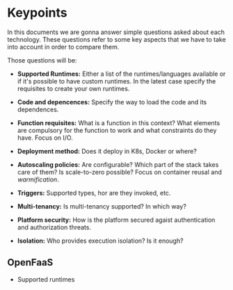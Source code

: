 # Keypoints

In this documents we are gonna answer simple questions asked about each technology. These questions refer to some key aspects that we have to take into account in order to compare them. 

Those questions will be:

- **Supported Runtimes:** Either a list of the runtimes/languages available or if it's possible to have custom runtimes. In the latest case specify the requisites to create your own runtimes.

- **Code and depencences:** Specify the way to load the code and its dependences.

- **Function requisites:** What is a function in this context? What elements are compulsory for the function to work and what constraints do they have. Focus on I/O.

- **Deployment method:** Does it deploy in K8s, Docker or where?

- **Autoscaling policies:** Are configurable? Which part of the stack takes care of them? Is scale-to-zero possible? Focus on container reusal and *warmification*.

- **Triggers:** Supported types, hor are they invoked, etc.

- **Multi-tenancy:** Is multi-tenancy supported? In which way?

- **Platform security:** How is the platform secured agaist authentication and authorization threats.

- **Isolation:** Who provides execution isolation? Is it enough?



## OpenFaaS

- Supported runtimes
